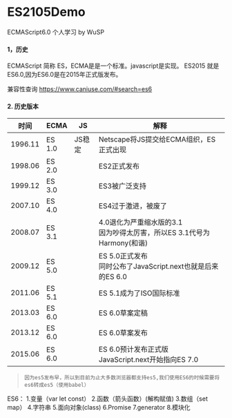 # ES2105Demo
ECMAScript6.0 个人学习 by WuSP

#### 1，历史
ECMAScript 简称 ES，ECMA是是一个标准。javascript是实现。
ES2015 就是 ES6.0,因为ES6.0是在2015年正式版发布。

兼容性查询
https://www.caniuse.com/#search=es6

#### 2. 历史版本

|时间|ECMA|JS|解释|
|---|---|---|---|
|1996.11|ES 1.0|JS稳定|Netscape将JS提交给ECMA组织，ES正式出现|
|1998.06|ES 2.0||ES2正式发布|
|1999.12|ES 3.0||ES3被广泛支持|
|2007.10|ES 4.0||ES4过于激进，被废了|
|2008.07|ES 3.1||4.0退化为严重缩水版的3.1<br/>因为吵得太厉害，所以ES 3.1代号为Harmony(和谐)|
|2009.12|ES 5.0||ES 5.0正式发布<br/>同时公布了JavaScript.next也就是后来的ES 6.0|
|2011.06|ES 5.1||ES 5.1成为了ISO国际标准|
|2013.03|ES 6.0||ES 6.0草案定稿|
|2013.12|ES 6.0||ES 6.0草案发布|
|2015.06|ES 6.0||ES 6.0预计发布正式版<br/>JavaScript.next开始指向ES 7.0|


>`因为es5发布早，所以到目前为止大多数浏览器都支持es5,我们使用ES6的时候需要将es6转成es5（使用babel）`



ES6：
1.变量（var let const）
2.函数（箭头函数）(解构赋值)
3.数组（set map）
4.字符串
5.面向对象(class)
6.Promise
7.generator
8.模块化
 
